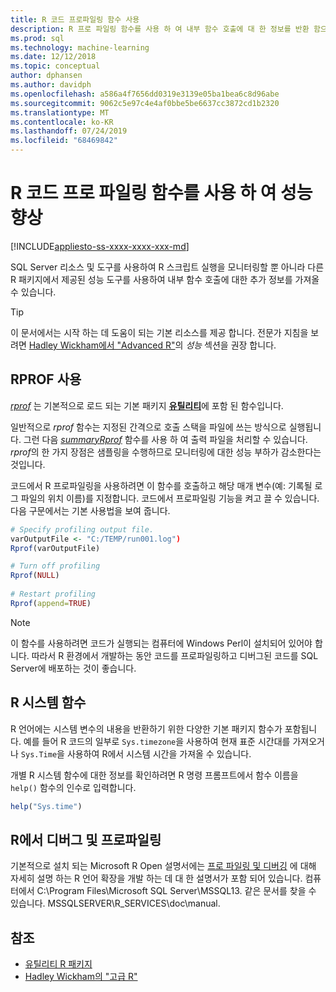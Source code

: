 ```yaml
---
title: R 코드 프로파일링 함수 사용
description: R 프로 파일링 함수를 사용 하 여 내부 함수 호출에 대 한 정보를 반환 함으로써 SQL Server에서 R 계산에 대 한 성능 향상 및 더 빠른 결과를 얻습니다.
ms.prod: sql
ms.technology: machine-learning
ms.date: 12/12/2018
ms.topic: conceptual
author: dphansen
ms.author: davidph
ms.openlocfilehash: a586a4f7656dd0319e3139e05ba1bea6c8d96abe
ms.sourcegitcommit: 9062c5e97c4e4af0bbe5be6637cc3872cd1b2320
ms.translationtype: MT
ms.contentlocale: ko-KR
ms.lasthandoff: 07/24/2019
ms.locfileid: "68469842"
---
```

# <a name="use-r-code-profiling-functions-to-improve-performance"></a>R 코드 프로 파일링 함수를 사용 하 여 성능 향상
[!INCLUDE[appliesto-ss-xxxx-xxxx-xxx-md](../../includes/appliesto-ss-xxxx-xxxx-xxx-md.md)]

SQL Server 리소스 및 도구를 사용하여 R 스크립트 실행을 모니터링할 뿐 아니라 다른 R 패키지에서 제공된 성능 도구를 사용하여 내부 함수 호출에 대한 추가 정보를 가져올 수 있습니다. 

> [!TIP]
> 이 문서에서는 시작 하는 데 도움이 되는 기본 리소스를 제공 합니다. 전문가 지침을 보려면 [Hadley Wickham에서 "Advanced R"](http://adv-r.had.co.nz)의 *성능* 섹션을 권장 합니다.

## <a name="using-rprof"></a>RPROF 사용

[*rprof*](https://www.rdocumentation.org/packages/utils/versions/3.5.1/topics/Rprof) 는 기본적으로 로드 되는 기본 패키지 [**유틸리티**](https://www.rdocumentation.org/packages/utils/versions/3.5.1)에 포함 된 함수입니다. 

일반적으로 *rprof* 함수는 지정된 간격으로 호출 스택을 파일에 쓰는 방식으로 실행됩니다. 그런 다음 [*summaryRprof*](https://www.rdocumentation.org/packages/utils/versions/3.5.1/topics/summaryRprof) 함수를 사용 하 여 출력 파일을 처리할 수 있습니다. *rprof*의 한 가지 장점은 샘플링을 수행하므로 모니터링에 대한 성능 부하가 감소한다는 것입니다.

코드에서 R 프로파일링을 사용하려면 이 함수를 호출하고 해당 매개 변수(예: 기록될 로그 파일의 위치 이름)를 지정합니다. 코드에서 프로파일링 기능을 켜고 끌 수 있습니다. 다음 구문에서는 기본 사용법을 보여 줍니다. 

```R
# Specify profiling output file.
varOutputFile <- "C:/TEMP/run001.log")
Rprof(varOutputFile)

# Turn off profiling
Rprof(NULL)
    
# Restart profiling
Rprof(append=TRUE)
```

> [!NOTE]
> 이 함수를 사용하려면 코드가 실행되는 컴퓨터에 Windows Perl이 설치되어 있어야 합니다. 따라서 R 환경에서 개발하는 동안 코드를 프로파일링하고 디버그된 코드를 SQL Server에 배포하는 것이 좋습니다.  


## <a name="r-system-functions"></a>R 시스템 함수

R 언어에는 시스템 변수의 내용을 반환하기 위한 다양한 기본 패키지 함수가 포함됩니다. 예를 들어 R 코드의 일부로 `Sys.timezone`을 사용하여 현재 표준 시간대를 가져오거나 `Sys.Time`을 사용하여 R에서 시스템 시간을 가져올 수 있습니다. 

개별 R 시스템 함수에 대한 정보를 확인하려면 R 명령 프롬프트에서 함수 이름을 `help()` 함수의 인수로 입력합니다.

```R
help("Sys.time")
```

## <a name="debugging-and-profiling-in-r"></a>R에서 디버그 및 프로파일링

기본적으로 설치 되는 Microsoft R Open 설명서에는 [프로 파일링 및 디버깅](https://cran.r-project.org/doc/manuals/r-release/R-exts.html#Debugging) 에 대해 자세히 설명 하는 R 언어 확장을 개발 하는 데 대 한 설명서가 포함 되어 있습니다. 컴퓨터에서 C:\Program Files\Microsoft SQL Server\MSSQL13. 같은 문서를 찾을 수 있습니다. MSSQLSERVER\R_SERVICES\doc\manual.

## <a name="see-also"></a>참조

+ [유틸리티 R 패키지](https://www.rdocumentation.org/packages/utils/versions/3.5.1)
+ [Hadley Wickham의 "고급 R"](http://adv-r.had.co.nz)
